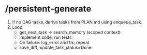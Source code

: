 # /persistent-generate
1. If no DAG tasks, derive tasks from PLAN.md using enqueue_task.
2. Loop:
   - get_next_task → search_memory (scoped context)
   - Implement code; run tests
   - On failure: log_error and fix; repeat
   - save_diff; update_task_status=Done
